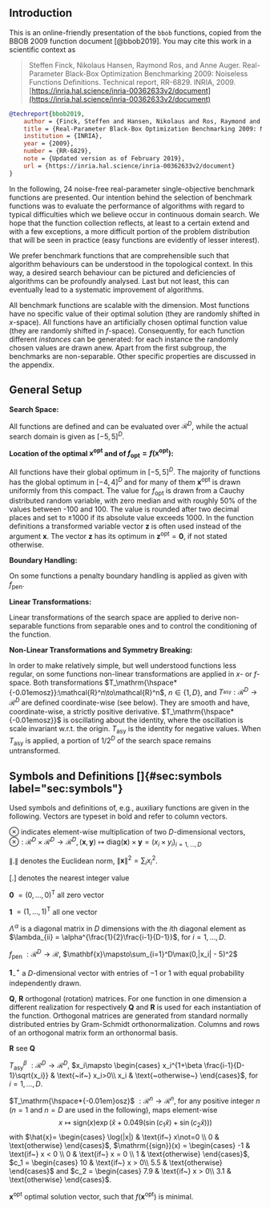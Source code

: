 ## Introduction

This is an online-friendly presentation of the `bbob` functions, copied 
from the BBOB 2009 function document [@bbob2019]. You may cite this work 
in a scientific context as

> Steffen Finck, Nikolaus Hansen, Raymond Ros, and Anne Auger. Real-Parameter Black-Box Optimization 
Benchmarking 2009: Noiseless Functions Definitions. Technical report, RR-6829. INRIA, 2009. 
[https://inria.hal.science/inria-00362633v2/document](https://inria.hal.science/inria-00362633v2/document)

```bibtex
@techreport{bbob2019,
    author = {Finck, Steffen and Hansen, Nikolaus and Ros, Raymond and Auger, Anne},
    title = {Real-Parameter Black-Box Optimization Benchmarking 2009: Noiseless Functions Definitions},
    institution = {INRIA},
    year = {2009},
    number = {RR-6829},
    note = {Updated version as of February 2019},
    url = {https://inria.hal.science/inria-00362633v2/document}
}
```

In the following, 24 noise-free real-parameter single-objective
benchmark functions are presented. Our intention behind the
selection of benchmark functions was to evaluate the performance of
algorithms with regard to typical difficulties which we believe occur in
continuous domain search. We hope that the function collection reflects,
at least to a certain extend and with a few exceptions, a more difficult
portion of the problem distribution that will be seen in practice (easy
functions are evidently of lesser interest).

We prefer benchmark functions that are comprehensible such that
algorithm behaviours can be understood in the topological context. In
this way, a desired search behaviour can be pictured and deficiencies of
algorithms can be profoundly analysed. Last but not least, this can
eventually lead to a systematic improvement of algorithms.

All benchmark functions are scalable with the dimension. Most functions
have no specific value of their optimal solution (they are randomly
shifted in $x$-space). All functions have an artificially chosen optimal
function value (they are randomly shifted in $f$-space). Consequently,
for each function different *instances* can be generated: for each
instance the randomly chosen values are drawn anew. Apart from the
first subgroup, the benchmarks are non-separable. Other specific
properties are discussed in the appendix.

## General Setup

**Search Space:**

All functions are defined and can be evaluated over
$\mathcal{R}^{D}$, while the actual search
domain is given as $[-5,5]^{D}$.

**Location of the optimal $\mathbf{x}^\mathrm{opt}$ and of $f_\mathrm{opt}=f(\mathbf{x^\mathrm{opt}})$:**

All functions have their global optimum in $[-5,5]^{D}$.
The majority of functions has the global optimum in
$[-4,4]^{D}$ and for many of them
$\mathbf{x}^\mathrm{opt}$ is drawn uniformly from this compact. The
value for $f_\mathrm{opt}$ is drawn from a Cauchy distributed random
variable, with zero median and with roughly 50% of the values between
-100 and 100. The value is rounded after two decimal places and set to
$\pm1000$ if its absolute value exceeds $1000$. In the function
definitions a transformed variable vector $\mathbf{z}$ is
often used instead of the argument $\mathbf{x}$. The vector
$\mathbf{z}$ has its optimum in
$\mathbf{z^\mathrm{opt}}=\mathbf{0}$, if not
stated otherwise.

**Boundary Handling:**

On some functions a penalty boundary handling is applied as given with
$f^{{}}_\mathrm{pen}$.

**Linear Transformations:**

Linear transformations of the search space are applied to derive
non-separable functions from separable ones and to control the
conditioning of the function.

**Non-Linear Transformations and Symmetry Breaking:**

In order to make relatively simple, but well understood functions less
regular, on some functions non-linear transformations are applied in
$x$- or $f$-space. Both transformations
$T_\mathrm{\hspace*{-0.01emosz}}:\mathcal{R}^n\to\mathcal{R}^n$,
$n\in\{1,D\}$, and
$T^{{}_\mathrm{asy}}:\mathcal{R}^D\to\mathcal{R}^D$
are defined coordinate-wise (see below). They are smooth and have,
coordinate-wise, a strictly positive derivative. $T_\mathrm{\hspace*{-0.01emosz}}$ is oscillating about the
identity, where the oscillation is scale invariant w.r.t. the origin.
$T^{{}}_\mathrm{asy}$ is the identity for negative values. When
$T^{{}}_\mathrm{asy}$ is applied, a portion of $1/2^D$ of
the search space remains untransformed.

## Symbols and Definitions []{#sec:symbols label="sec:symbols"}

Used symbols and definitions of, e.g., auxiliary functions are given in
the following. Vectors are typeset in bold and refer to column vectors.

$\otimes$    indicates element-wise multiplication of two
    $D$-dimensional vectors,
    $\otimes:\mathcal{R}^D\times\mathcal{R}^D\to\mathcal{R}^D, 
        (\mathbf{x},\mathbf{y})\mapsto\mathrm{{diag}}(\mathbf{x})\times\mathbf{y}=(x_i\times y_i)_{i=1,\dots,D}$

$\|.\|$    denotes the Euclidean norm,
    $\|\mathbf{x}\|^2=\sum_i x_i^2$.

$[.]$    denotes the nearest integer value

$\mathbf{0}$    $=(0,\dots,0)^{\mathrm{T}}$ all zero vector

$\mathbf{1}$    $=(1,\dots,1)^{\mathrm{T}}$ all one vector

$\Lambda^{\!\alpha}$    is a diagonal matrix in $D$ dimensions with the $i$th diagonal
    element as $\lambda_{ii} =
      \alpha^{\frac{1}{2}\frac{i-1}{D-1}}$, for
    $i=1,\dots,D$.

$f^{{}}_\mathrm{pen}$    $:\mathcal{R}^D\to\mathcal{R}$,
    $\mathbf{x}\mapsto\sum_{i=1}^D\max(0,|x_i| - 5)^2$

$\mathbf{1}_-^+$    a $D$-dimensional vector with entries of $-1$ or $1$ with equal
    probability independently drawn.

$\mathbf{Q}$, $\mathbf{R}$    orthogonal (rotation) matrices. For one function in one dimension a
    different realization for respectively $\mathbf{Q}$ and
    $\mathbf{R}$ is used for each instantiation of the function.
    Orthogonal matrices are generated from standard normally distributed
    entries by Gram-Schmidt orthonormalization. Columns and rows of an
    orthogonal matrix form an orthonormal basis.

$\mathbf{R}$    see $\mathbf{Q}$

$T^{{\beta}}_\mathrm{asy}$    $:\mathcal{R}^D\to\mathcal{R}^D$,
    $x_i\mapsto
     \begin{cases}
       x_i^{1+\beta \frac{i-1}{D-1}\sqrt{x_i}} & \text{~if~} x_i>0\\ 
       x_i                                        & \text{~otherwise~}
     \end{cases}$, for $i=1,\dots,D$.

$T_\mathrm{\hspace*{-0.01em}osz}$    $:\mathcal{R}^n\to\mathcal{R}^n$, for any
    positive integer $n$ ($n=1$ and $n=D$ are used in the
    following), maps element-wise
    $$x\mapsto\mathrm{{sign}}(x)\exp\left(\hat{x} +
       0.049\left(\sin(c_1 \hat{x}) + \sin(c_2 \hat{x})\right)\right)$$
    with $\hat{x}= \begin{cases}
    		\log(|x|) & \text{if~} x\not=0 \\
                    0 & \text{otherwise}
    		\end{cases}$,
    $\mathrm{{sign}}(x) = \begin{cases} -1 & \text{if~} x < 0 \\ 
                                0 & \text{if~} x = 0 \\ 
                                1 & \text{otherwise} 
                 \end{cases}$, $c_1 = \begin{cases}
           10 & \text{if~} x > 0\\
           5.5 & \text{otherwise}
           \end{cases}$ and $c_2 = \begin{cases}
           7.9 & \text{if~} x > 0\\
           3.1 & \text{otherwise}
           \end{cases}$.

$\mathbf{x}^\mathrm{opt}$    optimal solution vector, such that
    $f(\mathbf{x^\mathrm{opt}})$ is minimal.

